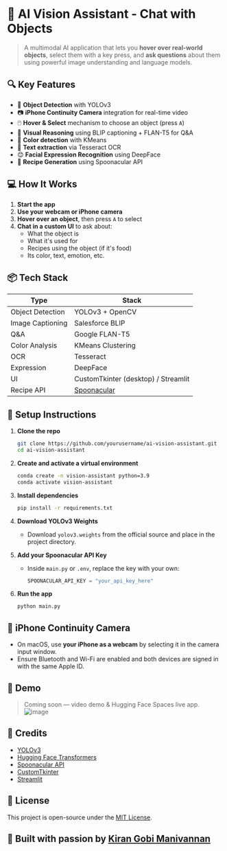 # 🧠 AI Vision Assistant - Chat with Objects

> A multimodal AI application that lets you **hover over real-world objects**, select them with a key press, and **ask questions** about them using powerful image understanding and language models.

## 🔍 Key Features

- 🎯 **Object Detection** with YOLOv3
- 📷 **iPhone Continuity Camera** integration for real-time video
- 🖱️ **Hover & Select** mechanism to choose an object (press `A`)
- 🧠 **Visual Reasoning** using BLIP captioning + FLAN-T5 for Q&A
- 🎨 **Color detection** with KMeans
- 📝 **Text extraction** via Tesseract OCR
- 😊 **Facial Expression Recognition** using DeepFace
- 🍳 **Recipe Generation** using Spoonacular API

## 💻 How It Works

1. **Start the app**
2. **Use your webcam or iPhone camera**
3. **Hover over an object**, then press `A` to select
4. **Chat in a custom UI** to ask about:
   - What the object is
   - What it's used for
   - Recipes using the object (if it's food)
   - Its color, text, emotion, etc.

## 📦 Tech Stack

| Type            | Stack                                  |
|-----------------|----------------------------------------|
| Object Detection| YOLOv3 + OpenCV                        |
| Image Captioning| Salesforce BLIP                        |
| Q&A             | Google FLAN-T5                         |
| Color Analysis  | KMeans Clustering                      |
| OCR             | Tesseract                              |
| Expression      | DeepFace                               |
| UI              | CustomTkinter (desktop) / Streamlit    |
| Recipe API      | [Spoonacular](https://spoonacular.com) |

## 🚀 Setup Instructions

1. **Clone the repo**
   ```bash
   git clone https://github.com/yourusername/ai-vision-assistant.git
   cd ai-vision-assistant
   ```

2. **Create and activate a virtual environment**
   ```bash
   conda create -n vision-assistant python=3.9
   conda activate vision-assistant
   ```

3. **Install dependencies**
   ```bash
   pip install -r requirements.txt
   ```

4. **Download YOLOv3 Weights**
   - Download `yolov3.weights` from the official source and place in the project directory.

5. **Add your Spoonacular API Key**
   - Inside `main.py` or `.env`, replace the key with your own:
     ```python
     SPOONACULAR_API_KEY = "your_api_key_here"
     ```

6. **Run the app**
   ```bash
   python main.py
   ```

## 📸 iPhone Continuity Camera

- On macOS, use **your iPhone as a webcam** by selecting it in the camera input window.
- Ensure Bluetooth and Wi-Fi are enabled and both devices are signed in with the same Apple ID.

## 🧪 Demo

> Coming soon — video demo & Hugging Face Spaces live app.
![image](https://github.com/user-attachments/assets/83d0283a-e7b5-4ee8-a683-fa2308e24b62)


## 🙌 Credits

- [YOLOv3](https://pjreddie.com/darknet/yolo/)
- [Hugging Face Transformers](https://huggingface.co)
- [Spoonacular API](https://spoonacular.com/food-api)
- [CustomTkinter](https://github.com/TomSchimansky/CustomTkinter)
- [Streamlit](https://streamlit.io)

## 📜 License

This project is open-source under the [MIT License](LICENSE).

## 🤖 Built with passion by [Kiran Gobi Manivannan](https://github.com/yourusername)
